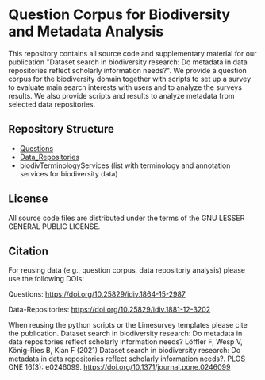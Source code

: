 # Question Corpus for Biodiversity and Metadata Analysis

This repository contains all source code and supplementary material for our publication "Dataset search in biodiversity research: Do metadata in data repositories reflect scholarly information needs?". We provide a question corpus for the biodiversity domain together with scripts to set up a survey to evaluate main search interests with users and to analyze the surveys results. We also provide scripts and results to analyze metadata from selected data repositories.

## Repository Structure

* [Questions] 
* [Data_Repositories] 
* biodivTerminologyServices (list with terminology and annotation services for biodiversity data)

[Questions]: https://github.com/fusion-jena/QuestionsMetadataBiodiv/tree/master/questions
[Data_Repositories]: https://github.com/fusion-jena/QuestionsMetadataBiodiv/tree/master/data_repositories


## License
All source code files are distributed under the terms of the GNU LESSER GENERAL PUBLIC LICENSE.

## Citation
For reusing data (e.g., question corpus, data repositoriy analysis) please use the following DOIs:

Questions: https://doi.org/10.25829/idiv.1864-15-2987

Data-Repositories: https://doi.org/10.25829/idiv.1881-12-3202

When reusing the python scripts or the Limesurvey templates please cite the publication.
Dataset search in biodiversity research: Do metadata in data repositories reflect scholarly information needs?
Löffler F, Wesp V, König-Ries B, Klan F (2021) Dataset search in biodiversity research: Do metadata in data repositories reflect scholarly information needs?. PLOS ONE 16(3): e0246099. https://doi.org/10.1371/journal.pone.0246099 
